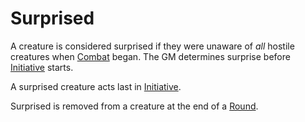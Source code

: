 # Surprised

A creature is considered surprised if they were unaware of *all* hostile creatures when [Combat](../Combat/Combat.md) began. The GM determines surprise before [Initiative](../Combat/Initiative.md) starts.

A surprised creature acts last in [Initiative](../Combat/Initiative.md).

Surprised is removed from a creature at the end of a [Round](../Core%20Procedures/Round.md).

